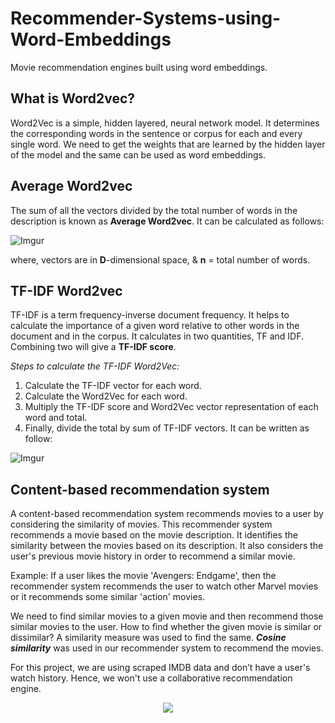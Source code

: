 # **Recommender-Systems-using-Word-Embeddings**
Movie recommendation engines built using word embeddings.

## **What is Word2vec?**

Word2Vec is a simple, hidden layered, neural network model. It determines the corresponding words in the sentence or corpus for each and every single word. We need to get the weights that are learned by the hidden layer of the model and the same can be used as word embeddings.


## **Average Word2vec**

The sum of all the vectors divided by the total number of words in the description is known as **Average Word2vec**. It can be calculated as follows:

![Imgur](https://i.imgur.com/YIiuuyb.png)

where,  vectors are in **D**-dimensional space, & **n** = total number of words.


## **TF-IDF Word2vec**
TF-IDF is a term frequency-inverse document frequency. It helps to calculate the importance of a given word relative to other words in the document and in the corpus. It calculates in two quantities, TF and IDF. Combining two will give a **TF-IDF score**.

*Steps to calculate the TF-IDF Word2Vec:*
1. Calculate the TF-IDF vector for each word.
2. Calculate the Word2Vec for each word.
3. Multiply the TF-IDF score and Word2Vec vector representation of each word and total.
4. Finally, divide the total by sum of TF-IDF vectors. It can be written as follow:

![Imgur](https://i.imgur.com/Ikrhbbp.png)


## Content-based recommendation system

A content-based recommendation system recommends movies to a user by considering the similarity of movies. This recommender system recommends a movie based on the movie description. It identifies the similarity between the movies based on its description. It also considers the user's previous movie history in order to recommend a similar movie.

Example: If a user likes the movie 'Avengers: Endgame', then the recommender system recommends the user to watch other Marvel movies or it recommends some similar 'action' movies.

We need to find similar movies to a given movie and then recommend those similar movies to the user. How to find whether the given movie is similar or dissimilar? A similarity measure was used to find the same. ***Cosine similarity*** was used in our recommender system to recommend the movies.

For this project, we are using scraped IMDB data and don’t have a user's watch history. Hence, we won't use a collaborative recommendation engine.


<p align="center">
  <img src="https://i.imgur.com/k6Md1hU.png">
</p>                                           
